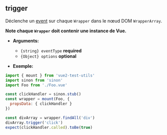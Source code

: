 ## trigger

Déclenche un [event](../../guides/dom-events.md#trigger-events) sur chaque `Wrapper` dans le nœud DOM `WrapperArray`.

**Note chaque `Wrapper` doit contenir une instance de Vue.**

- **Arguments:**

  - `{string} eventType` **required**
  - `{Object} options` **optional**

- **Exemple:**

```js
import { mount } from 'vue2-test-utils'
import sinon from 'sinon'
import Foo from './Foo.vue'

const clickHandler = sinon.stub()
const wrapper = mount(Foo, {
  propsData: { clickHandler }
})

const divArray = wrapper.findAll('div')
divArray.trigger('click')
expect(clickHandler.called).toBe(true)
```
